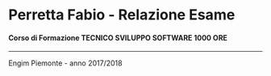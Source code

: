 # Perretta Fabio - Relazione Esame

#### Corso di Formazione TECNICO SVILUPPO SOFTWARE 1000 ORE
* * *
Engim Piemonte - anno 2017/2018
